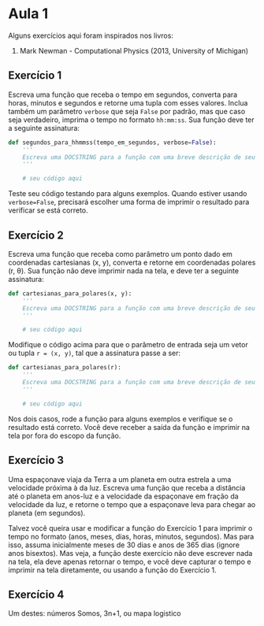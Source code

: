 # Aula 1

Alguns exercícios aqui foram inspirados nos livros:

1. Mark Newman - Computational Physics (2013, University of Michigan)

## Exercício 1

Escreva uma função que receba o tempo em segundos, converta para horas, minutos e segundos e retorne uma tupla com esses valores. Inclua também um parâmetro `verbose` que seja `False` por padrão, mas que caso seja verdadeiro, imprima o tempo no formato `hh:mm:ss`. Sua função deve ter a seguinte assinatura:

```python
def segundos_para_hhmmss(tempo_em_segundos, verbose=False):
    '''
    Escreva uma DOCSTRING para a função com uma breve descrição de seu propósito e uma descrição dos parâmetros e do valor de retorno.
    '''

    # seu código aqui
```

Teste seu código testando para alguns exemplos. Quando estiver usando `verbose=False`, precisará escolher uma forma de imprimir o resultado para verificar se está correto.

## Exercício 2

Escreva uma função que receba como parâmetro um ponto dado em coordenadas cartesianas (x, y), converta e retorne em coordenadas polares (r, θ). Sua função não deve imprimir nada na tela, e deve ter a seguinte assinatura:

```python
def cartesianas_para_polares(x, y):
    '''
    Escreva uma DOCSTRING para a função com uma breve descrição de seu propósito e uma descrição dos parâmetros e do valor de retorno.
    '''

    # seu código aqui
```

Modifique o código acima para que o parâmetro de entrada seja um vetor ou tupla `r = (x, y)`, tal que a assinatura passe a ser:

```python
def cartesianas_para_polares(r):
    '''
    Escreva uma DOCSTRING para a função com uma breve descrição de seu propósito e uma descrição dos parâmetros e do valor de retorno.
    '''

    # seu código aqui
```

Nos dois casos, rode a função para alguns exemplos e verifique se o resultado está correto. Você deve receber a saída da função e imprimir na tela por fora do escopo da função.

## Exercício 3

Uma espaçonave viaja da Terra a um planeta em outra estrela a uma velocidade próxima à da luz. Escreva uma função que receba a distância até o planeta em anos-luz e a velocidade da espaçonave em fração da velocidade da luz, e retorne o tempo que a espaçonave leva para chegar ao planeta (em segundos). 

Talvez você queira usar e modificar a função do Exercício 1 para imprimir o tempo no formato (anos, meses, dias, horas, minutos, segundos). Mas para isso, assuma inicialmente meses de 30 dias e anos de 365 dias (ignore anos bisextos). Mas veja, a função deste exercício não deve escrever nada na tela, ela deve apenas retornar o tempo, e você deve capturar o tempo e imprimir na tela diretamente, ou usando a função do Exercício 1.

## Exercício 4

Um destes: números Somos, 3n+1, ou mapa logistico